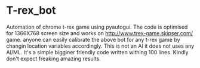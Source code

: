 # T-rex_bot
Automation of chrome t-rex game using pyautogui.
The code is optimised for 1366X768 screen size and works on http://www.trex-game.skipser.com/ game.
anyone can easily calibrate the above bot for any t-rex game by changin location variables accordingly.
This is not an AI it does not uses any AI/ML. It's a simple bigginer friendly code written withing 100 lines.
Kindly don't expect freaking amazing results.

